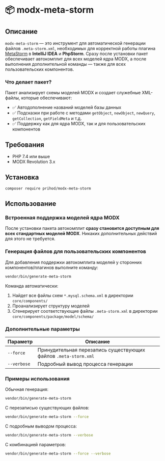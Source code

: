 # 📦 modx-meta-storm

## Описание
`modx-meta-storm` — это инструмент для автоматической генерации файлов `.meta-storm.xml`, необходимых для корректной работы плагина [MetaStorm](https://plugins.jetbrains.com/plugin/26121-metastorm) в **IntelliJ IDEA** и **PhpStorm**. Сразу после установки пакет обеспечивает автокомплит для всех моделей ядра MODX, а после выполнения дополнительной команды — также для всех пользовательских компонентов.

### Что делает пакет?
Пакет анализирует схемы моделей MODX и создает служебные XML-файлы, которые обеспечивают:
- ✅ Автодополнение названий моделей базы данных
- ✅ Подсказки при работе с методами `getObject`, `newObject`, `newQuery`, `getCollection`, `getFieldMeta` и т.д.
- ✅ Поддержку как для ядра MODX, так и для пользовательских компонентов

## Требования
- PHP 7.4 или выше
- MODX Revolution 3.x

## Установка

```bash
composer require prihod/modx-meta-storm
```

## Использование

### Встроенная поддержка моделей ядра MODX

После установки пакета автокомплит **сразу становится доступным для всех стандартных моделей MODX**.  Никаких дополнительных действий для этого не требуется.

### Генерация файлов для пользовательских компонентов

Для добавления поддержки автокомплита моделей у сторонних компонентов/плагинов выполните команду:

```bash
vendor/bin/generate-meta-storm
```

Команда автоматически:
1. Найдет все файлы схем `*.mysql.schema.xml` в директории `core/components/`
2. Проанализирует структуру моделей
3. Сгенерирует соответствующие файлы `.meta-storm.xml` в директории `core/components/package/model/schema/`

### Дополнительные параметры

| Параметр    | Описание                                                        |
|-------------|-----------------------------------------------------------------|
| `--force`   | Принудительная перезапись существующих файлов `.meta-storm.xml` |
| `--verbose` | Подробный вывод процесса генерации                              |

### Примеры использования

Обычная генерация:
```bash
vendor/bin/generate-meta-storm
```

С перезаписью существующих файлов:
```bash
vendor/bin/generate-meta-storm --force
```

С подробным выводом процесса:
```bash
vendor/bin/generate-meta-storm --verbose
```

С комбинацией параметров:
```bash
vendor/bin/generate-meta-storm --force --verbose
```